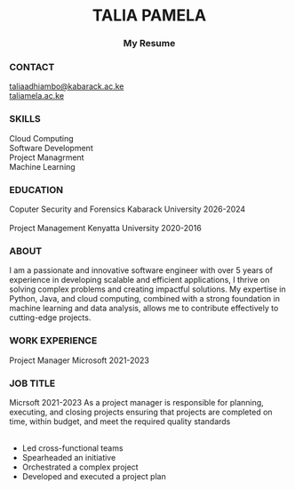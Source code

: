 <html>
  <head>
  </head>
    <body>
    <h1 align="center">TALIA  PAMELA</h1>
      <h3 align="center"> My Resume</h3>
      <h3>CONTACT</h3>
      <a href=talia.html>taliaadhiambo@kabarack.ac.ke</a>
      <br>
        <a href=talia.html>taliamela.ac.ke</a>
      <h3>SKILLS</h3>
      Cloud Computing
      <br>
      Software Development
      <br>
      Project Managrment
      <br>
      Machine Learning
      <br>
      <h3>EDUCATION</h3>
      Coputer Security and Forensics
      Kabarack University
      2026-2024
      <br><br>
      Project Management
      Kenyatta University
      2020-2016
      <h3>ABOUT</h3>
      I am a passionate and innovative software engineer with over 5 years of experience in developing scalable and efficient applications, I thrive on solving complex problems and creating impactful solutions. My expertise in Python, Java, and cloud computing, combined with a strong foundation in machine learning and data analysis, allows me to contribute effectively to cutting-edge projects.
      <h3>WORK EXPERIENCE</h3>
Project Manager Microsoft 2021-2023
      <h3>JOB TITLE</h3>
      Micrsoft 2021-2023
      As a project manager is responsible for planning, executing, and closing projects ensuring that projects are completed on time, within budget, and meet the required quality standards
      <br><br>
      <ul>
      <li>Led cross-functional teams</li>
      <li>Spearheaded an initiative</li>
      <li>Orchestrated a complex project</li>
      <li>Developed and executed a project plan</li>
      </ul>
    </body>
</html>

